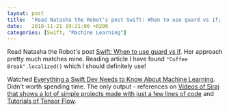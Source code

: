 ```yaml
---
layout: post
title:  "Read Natasha the Robot's post Swift: When to use guard vs if; Watched Everything a Swift Dev Needs to Know About Machine Learning"
date:   2018-11-21 19:21:00 +0200
categories: [Swift, "Machine Learning"]
---
```

Read Natasha the Robot's post [Swift: When to use guard vs if](https://www.natashatherobot.com/swift-when-to-use-guard-vs-if/). Her approach pretty much matches mine. Reading article I have found `"Coffee Break".localized()` which I should definitely use!

Watched [Everything a Swift Dev Needs to Know About Machine Learning](https://academy.realm.io/posts/swift-developer-on-machine-learning-try-swift-2017-gallagher/). Didn't worth spending time. The only output - references on [Videos of Siraj that shows a lot of simple projects made with just a few lines of code](https://www.youtube.com/channel/UCWN3xxRkmTPmbKwht9FuE5A) and [Tutorials of Tensor Flow](https://www.tensorflow.org/tutorials/).
